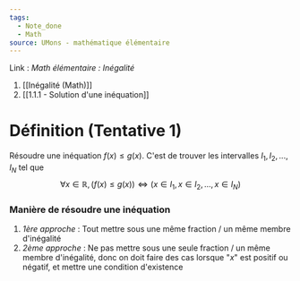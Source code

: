 ```yaml
---
tags:
  - Note_done
  - Math
source: UMons - mathématique élémentaire
---
```


Link : 
_Math élémentaire : Inégalité_
1. [[Inégalité (Math)]]
2. [[1.1.1 - Solution d'une inéquation]]

# Définition (Tentative 1)
Résoudre une inéquation $f(x) ≤ g(x)$.
C'est de trouver les intervalles $I_1, I_2, ..., I_N$ tel que 
$$∀ x ∈ ℝ, (f(x) ≤ g(x)) ⇔ (x ∈ I_1, x ∈ I_2, ..., x ∈ I_N)$$

### Manière de résoudre une inéquation
1. _1ère approche_  : Tout mettre sous une même fraction / un même membre d'inégalité
2. _2ème approche_ : Ne pas mettre sous une seule fraction / un même membre d'inégalité, donc on doit faire des cas lorsque "$x$" est positif ou négatif, et mettre une condition d'existence